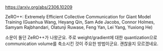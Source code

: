 https://arxiv.org/abs/2306.10209

ZeRO++: Extremely Efficient Collective Communication for Giant Model Training (Guanhua Wang, Heyang Qin, Sam Ade Jacobs, Connor Holmes, Samyam Rajbhandari, Olatunji Ruwase, Feng Yan, Lei Yang, Yuxiong He)

소문이 돌던 ZeRO++가 나왔군요. 주로 weight/gradient에 대한 quantization으로 communication volume를 축소시킨 것이 주요한 방법이군요. 괜찮을지 모르겠네요.